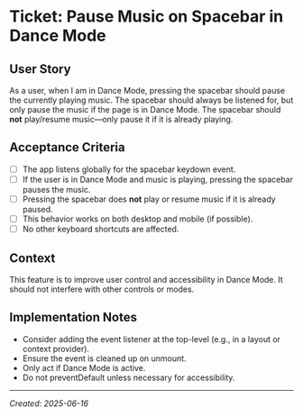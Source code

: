 # Ticket: Pause Music on Spacebar in Dance Mode

## User Story

As a user, when I am in Dance Mode, pressing the spacebar should pause the currently playing music. The spacebar should always be listened for, but only pause the music if the page is in Dance Mode. The spacebar should **not** play/resume music—only pause it if it is already playing.

## Acceptance Criteria

- [ ] The app listens globally for the spacebar keydown event.
- [ ] If the user is in Dance Mode and music is playing, pressing the spacebar pauses the music.
- [ ] Pressing the spacebar does **not** play or resume music if it is already paused.
- [ ] This behavior works on both desktop and mobile (if possible).
- [ ] No other keyboard shortcuts are affected.

## Context

This feature is to improve user control and accessibility in Dance Mode. It should not interfere with other controls or modes.

## Implementation Notes

- Consider adding the event listener at the top-level (e.g., in a layout or context provider).
- Ensure the event is cleaned up on unmount.
- Only act if Dance Mode is active.
- Do not preventDefault unless necessary for accessibility.

---

_Created: 2025-06-16_
